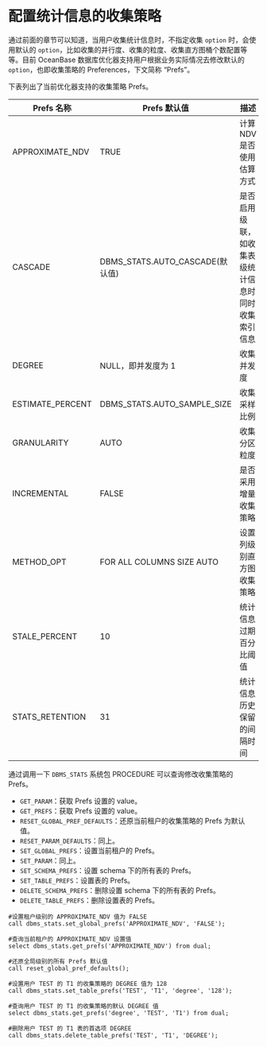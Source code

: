 # 配置统计信息的收集策略

通过前面的章节可以知道，当用户收集统计信息时，不指定收集 `option` 时，会使用默认的 `option`，比如收集的并行度、收集的粒度、收集直方图桶个数配置等等。目前 OceanBase 数据库优化器支持用户根据业务实际情况去修改默认的 `option`，也即收集策略的 Preferences，下文简称 “Prefs”。

下表列出了当前优化器支持的收集策略 Prefs。

|Prefs 名称 | Prefs 默认值 | 描述|
|---|---|---|
|APPROXIMATE_NDV |TRUE | 计算 NDV 是否使用估算方式|
|CASCADE| DBMS_STATS.AUTO_CASCADE(默认值)|是否启用级联，如收集表级统计信息时同时收集索引信息|
|DEGREE | NULL，即并发度为 1| 收集并发度|
|ESTIMATE_PERCENT| DBMS_STATS.AUTO_SAMPLE_SIZE | 收集采样比例 |
|GRANULARITY | AUTO | 收集分区粒度 |
|INCREMENTAL | FALSE | 是否采用增量收集策略 |
|METHOD_OPT | FOR ALL COLUMNS SIZE AUTO | 设置列级别直方图收集策略|
|STALE_PERCENT | 10 | 统计信息过期百分比阈值 |
|STATS_RETENTION | 31 | 统计信息历史保留的间隔时间|

通过调用一下 `DBMS_STATS` 系统包 PROCEDURE 可以查询修改收集策略的 Prefs。

* `GET_PARAM`：获取 Prefs 设置的 value。
* `GET_PREFS`：获取 Prefs 设置的 value。
* `RESET_GLOBAL_PREF_DEFAULTS`：还原当前租户的收集策略的 Prefs 为默认值。
* `RESET_PARAM_DEFAULTS`：同上。
* `SET_GLOBAL_PREFS`：设置当前租户的 Prefs。
* `SET_PARAM`：同上。
* `SET_SCHEMA_PREFS`：设置 schema 下的所有表的 Prefs。
* `SET_TABLE_PREFS`：设置表的 Prefs。
* `DELETE_SCHEMA_PREFS`：删除设置 schema 下的所有表的 Prefs。
* `DELETE_TABLE_PREFS`：删除设置表的 Prefs。

```
#设置租户级别的 APPROXIMATE_NDV 值为 FALSE
call dbms_stats.set_global_prefs('APPROXIMATE_NDV', 'FALSE');

#查询当前租户的 APPROXIMATE_NDV 设置值
select dbms_stats.get_prefs('APPROXIMATE_NDV') from dual;

#还原全局级别的所有 Prefs 默认值
call reset_global_pref_defaults();

#设置用户 TEST 的 T1 的收集策略的 DEGREE 值为 128
call dbms_stats.set_table_prefs('TEST', 'T1', 'degree', '128');

#查询用户 TEST 的 T1 的收集策略的默认 DEGREE 值
select dbms_stats.get_prefs('degree', 'TEST', 'T1') from dual;

#删除用户 TEST 的 T1 表的首选项 DEGREE
call dbms_stats.delete_table_prefs('TEST', 'T1', 'DEGREE');
```